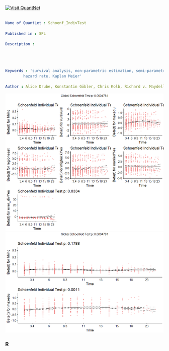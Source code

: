 [<img src="https://github.com/QuantLet/Styleguide-and-FAQ/blob/master/pictures/banner.png" width="888" alt="Visit QuantNet">](http://quantlet.de/)

```yaml

Name of QuantLet : Schoenf_IndivTest

Published in : SPL

Description : 
	      
              


Keywords : 'survival analysis, non-parametric estimation, semi-parametric estimation,
	    hazard rate, Kaplan Meier'

Author : Alice Drube, Konstantin Göbler, Chris Kolb, Richard v. Maydell
```
![Picture1](Schoenf_IndivT.png)
![Picture1](Schoenf_IndivTest.png)
### R
```R
